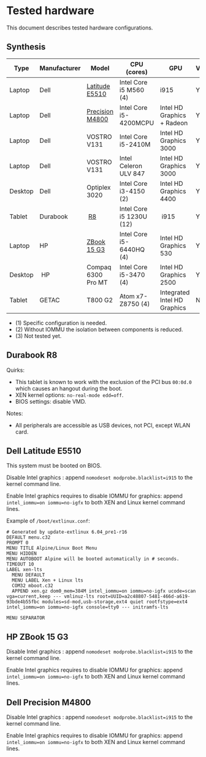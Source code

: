 # Tested hardware

This document describes tested hardware configurations.

## Synthesis

| Type | Manufacturer | Model | CPU (cores) | GPU | Virt. | IOMMU | EPT | Boot mode | Compatibility |
|--|--|--|--|--|--|--|--|--|--|
| Laptop | Dell | [Latitude E5510](#dell-latitude-e5510) | Intel Core i5 M560 (4) | i915 | Yes | Yes | | BIOS | ★★★★★ |
| Laptop | Dell | [Precision M4800](#dell-precision-m4800) | Intel Core i5-4200MCPU | Intel HD Graphics + Radeon | Yes | No | | UEFI | ★☆☆☆☆ (2) |
| Laptop | Dell | VOSTRO V131 | Intel Core i5-2410M | Intel HD Graphics 3000 | Yes | No | | UEFI | ★☆☆☆☆ (2) |
| Laptop | Dell | VOSTRO V131 | Intel Celeron ULV 847 | Intel HD Graphics 3000 | Yes | No | No | UEFI | ★☆☆☆☆ (2) |
| Desktop | Dell | Optiplex 3020 | Intel Core i3-4150 (2) | Intel HD Graphics 4400 | Yes | No |  | BIOS | ★☆☆☆☆ (2) |
| Tablet | Durabook | [R8](#durabook-r8) | Intel Core i5 1230U (12) | i915 | Yes | Yes | | UEFI | ★★★★★ |
| Laptop | HP | [ZBook 15 G3](#hp-zbook-15-g3) | Intel Core i5-6440HQ (4) | Intel HD Graphics 530 | Yes | Yes | | UEFI | ★★★★★ |
| Desktop | HP | Compaq 6300 Pro MT | Intel Core i5-3470 (4) | Intel HD Graphics 2500 | Yes | Yes | | | ★★★★★ (3) |
| Tablet | GETAC | T800 G2 | Atom x7-Z8750 (4) | Integrated Intel HD Graphics | No | No | | UEFI | ☆☆☆☆☆ |

- (1) Specific configuration is needed.
- (2) Without IOMMU the isolation between components is reduced.
- (3) Not tested yet.

## Durabook R8

Quirks:
- This tablet is known to work with the exclusion of the PCI bus `00:0d.0` which causes an hangout during the boot.
- XEN kernel options: `no-real-mode edd=off`.
- BIOS settings: disable VMD.

Notes:

- All peripherals are accessible as USB devices, not PCI, except WLAN card.

## Dell Latitude E5510

This system must be booted on BIOS.

Disable Intel graphics : append `nomodeset modprobe.blacklist=i915` to the kernel command line.

Enable Intel graphics requires to disable IOMMU for graphics: append `intel_iommu=on iommu=no-igfx` to both XEN and Linux kernel command lines.

Example of `/boot/extlinux.conf`:
```
# Generated by update-extlinux 6.04_pre1-r16
DEFAULT menu.c32
PROMPT 0
MENU TITLE Alpine/Linux Boot Menu
MENU HIDDEN
MENU AUTOBOOT Alpine will be booted automatically in # seconds.
TIMEOUT 10
LABEL xen-lts
  MENU DEFAULT
  MENU LABEL Xen + Linux lts
  COM32 mboot.c32
  APPEND xen.gz dom0_mem=384M intel_iommu=on iommu=no-igfx ucode=scan vga=current,keep --- vmlinuz-lts root=UUID=a2c48807-5481-466d-a619-93bde4b55fbc modules=sd-mod,usb-storage,ext4 quiet rootfstype=ext4 intel_iommu=on iommu=no-igfx console=tty0 --- initramfs-lts

MENU SEPARATOR
```

## HP ZBook 15 G3

Disable Intel graphics : append `nomodeset modprobe.blacklist=i915` to the kernel command line.

Enable Intel graphics requires to disable IOMMU for graphics: append `intel_iommu=on iommu=no-igfx` to both XEN and Linux kernel command lines.

## Dell Precision M4800

Disable Intel graphics : append `nomodeset modprobe.blacklist=i915` to the kernel command line.

Enable Intel graphics requires to disable IOMMU for graphics: append `intel_iommu=on iommu=no-igfx` to both XEN and Linux kernel command lines.